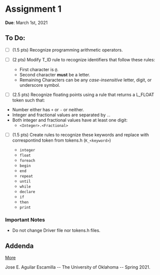 Assignment 1
============

**Due**: March 1st, 2021

To Do:
------

- [ ] (1.5 pts) Recognize programming arithmetic operators.

- [ ] (2 pts) Modify T_ID rule to recognize identifiers that follow these rules:

  * First character is `@`.
  * Second character **must** be a letter.
  * Remaining Characters can be any _case-insensitive_ letter, digit, or underscore symbol.

- [ ]  (2.5 pts) Recognize floating points using a rule that returns a L_FLOAT token such that:

  * Number either has `+` or `-` or neither.
  * Integer and fractional values are separated by `.`.
  * Both integer and fractional values have at least one digit:
    - `<Integer>.<Fractional>`

- [ ] (1.5 pts) Create rules to recognize these keywords and replace with correspontind token from tokens.h (`K_<keyword>`)

  * `integer`
  * `float`
  * `foreach`
  * `begin`
  * `end`
  * `repeat`
  * `until`
  * `while`
  * `declare`
  * `if`
  * `then`
  * `print`


### Important Notes

- Do not change Driver file nor tokens.h files.


Addenda
-------


[More](./cs3323-a1.pdf)


Jose E. Aguilar Escamilla -- The University of Oklahoma -- Spring 2021.